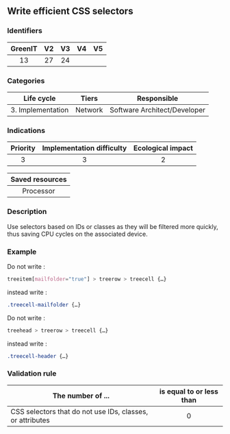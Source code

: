 ## Write efficient CSS selectors

### Identifiers

| GreenIT | V2  | V3  | V4  | V5  |
| :-----: | :-: | :-: | :-: | :-: |
|   13    | 27  | 24  |     |     |

### Categories

|    Life cycle     |  Tiers  |         Responsible          |
| :---------------: | :-----: | :--------------------------: |
| 3. Implementation | Network | Software Architect/Developer |

### Indications

| Priority | Implementation difficulty | Ecological impact |
| :------: | :-----------------------: | :---------------: |
|    3     |             3             |         2         |

| Saved resources |
| :-------------: |
|    Processor    |

### Description

Use selectors based on IDs or classes as they will be filtered more quickly, thus saving CPU cycles on the associated device.

### Example

Do not write :

```css
treeitem[mailfolder="true"] > treerow > treecell {…}
```

instead write :

```css
.treecell-mailfolder {…}
```

Do not write :

```css
treehead > treerow > treecell {…}
```

instead write :

```css
.treecell-header {…}
```

### Validation rule

| The number of ...                                         | is equal to or less than |
| --------------------------------------------------------- | :----------------------: |
| CSS selectors that do not use IDs, classes, or attributes |            0             |
